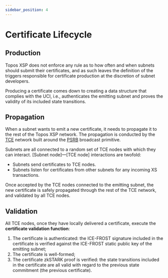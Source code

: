 ```yaml
---
sidebar_position: 4
---
```


# Certificate Lifecycle

## Production

Topos XSP does not enforce any rule as to how often and when subnets should submit their certificates, and as such leaves the definition of the triggers responsible for certificate production at the discretion of subnet developers.

Producing a certificate comes down to creating a data structure that complies with the UCI, i.e., authenticates the emitting subnet and proves the validity of its included state transitions.

## Propagation

When a subnet wants to emit a new certificate, it needs to propagate it to the rest of the Topos XSP network. The propagation is conducted by the [TCE](#) network built around the [PSRB](/tce/psrb) broadcast primitive.

Subnets are all connected to a random set of TCE nodes with which they can interact. [Subnet node]—[TCE node] interactions are twofold:

- Subnets send certificates to TCE nodes.
- Subnets listen for certificates from other subnets for any incoming XS transactions.

Once accepted by the TCE nodes connected to the emitting subnet, the new certificate is safely propagated through the rest of the TCE network, and validated by all TCE nodes.

## Validation

All TCE nodes, once they have locally delivered a certificate, execute the **certificate validation function**:

1. The certificate is authenticated: the ICE-FROST signature included in the certificate is verified against the ICE-FROST static public key of the emitting subnet;
2. The certificate is well-formed;
3. The certificate zkSTARK proof is verified: the state transitions included in the certificate are all valid with regard to the previous state commitment (the previous certificate).
